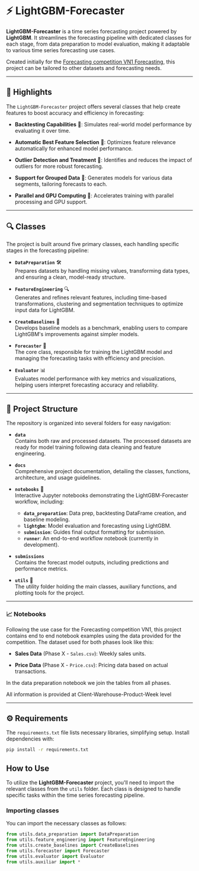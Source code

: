 # ⚡ LightGBM-Forecaster 

**LightGBM-Forecaster** is a time series forecasting project powered by **LightGBM**. It streamlines the forecasting pipeline with dedicated classes for each stage, from data preparation to model evaluation, making it adaptable to various time series forecasting use cases.

Created initially for the [Forecasting competition VN1 Forecasting](https://www.datasource.ai/en/home/data-science-competitions-for-startups/phase-2-vn1-forecasting-accuracy-challenge/description), this project can be tailored to other datasets and forecasting needs.

---


## 🌟 Highlights

The `LightGBM-Forecaster` project offers several classes that help create features to boost accuracy and efficiency in forecasting:

- **Backtesting Capabilities** 🧭: Simulates real-world model performance by evaluating it over time.
  
- **Automatic Best Feature Selection** 🎯: Optimizes feature relevance automatically for enhanced model performance.
  
- **Outlier Detection and Treatment** 🚨: Identifies and reduces the impact of outliers for more robust forecasting.

- **Support for Grouped Data** 👥: Generates models for various data segments, tailoring forecasts to each.

- **Parallel and GPU Computing** 🚀: Accelerates training with parallel processing and GPU support.

---

## 🔍 **Classes**

The project is built around five primary classes, each handling specific stages in the forecasting pipeline:

- **`DataPreparation`** 🛠️  
   Prepares datasets by handling missing values, transforming data types, and ensuring a clean, model-ready structure.

- **`FeatureEngineering`** 🔍  
   Generates and refines relevant features, including time-based transformations, clustering and segmentation techniques to optimize input data for LightGBM.

- **`CreateBaselines`** 🧩  
   Develops baseline models as a benchmark, enabling users to compare LightGBM's improvements against simpler models.

- **`Forecaster`** 🔮  
   The core class, responsible for training the LightGBM model and managing the forecasting tasks with efficiency and precision.

- **`Evaluator`** 📊  
   Evaluates model performance with key metrics and visualizations, helping users interpret forecasting accuracy and reliability.

---

## 📁 Project Structure

The repository is organized into several folders for easy navigation:

- **`data`**  
  Contains both raw and processed datasets. The processed datasets are ready for model training following data cleaning and feature engineering.

- **`docs`**  
  Comprehensive project documentation, detailing the classes, functions, architecture, and usage guidelines.

- **`notebooks`** 📝  
  Interactive Jupyter notebooks demonstrating the LightGBM-Forecaster workflow, including:
  - **`data_preparation`**: Data prep, backtesting DataFrame creation, and baseline modeling.
  - **`lightgbm`**: Model evaluation and forecasting using LightGBM.
  - **`submission`**: Guides final output formatting for submission.
  - **`runner`**: An end-to-end workflow notebook (currently in development).

- **`submissions`**  
  Contains the forecast model outputs, including predictions and performance metrics.

- **`utils`** 🔧  
  The utility folder holding the main classes, auxiliary functions, and plotting tools for the project.

---

### 📈 **Notebooks**  

Following the use case for the Forecasting competition VN1, this project contains end to end notebook examples using the data provided for the competition. The dataset used for both phases look like this:

- **Sales Data** (Phase X - `Sales.csv`): Weekly sales units.

- **Price Data** (Phase X - `Price.csv`): Pricing data based on actual transactions.

In the data preparation notebook we join the tables from all phases. 

All information is provided at Client-Warehouse-Product-Week level

---

## ⚙️ Requirements

The `requirements.txt` file lists necessary libraries, simplifying setup. Install dependencies with:

```bash
pip install -r requirements.txt
```

## How to Use

To utilize the **LightGBM-Forecaster** project, you'll need to import the relevant classes from the `utils` folder. Each class is designed to handle specific tasks within the time series forecasting pipeline.

### Importing classes

You can import the necessary classes as follows:

```python
from utils.data_preparation import DataPreparation
from utils.feature_engineering import FeatureEngineering
from utils.create_baselines import CreateBaselines
from utils.forecaster import Forecaster
from utils.evaluator import Evaluator
from utils.auxiliar import *
```
